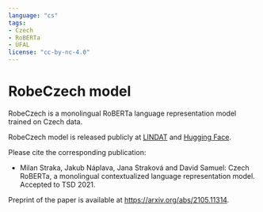 ```yaml
---
language: "cs"
tags:
- Czech
- RoBERTa
- ÚFAL
license: "cc-by-nc-4.0"
---
```


# RobeCzech model

RobeCzech is a monolingual RoBERTa language representation model trained on Czech data.

RobeCzech model is released publicly at [LINDAT](https://hdl.handle.net/11234/1-3691) and [Hugging Face](https://huggingface.co/ufal/robeczech-base).

Please cite the corresponding publication:
- Milan Straka, Jakub Náplava, Jana Straková and David Samuel: Czech RoBERTa, a monolingual contextualized language representation model. Accepted to TSD 2021.

Preprint of the paper is available at https://arxiv.org/abs/2105.11314.
